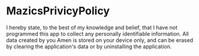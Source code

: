 # MazicsPrivicyPolicy
I hereby state, to the best of my knowledge and belief, that I have not programmed this app to collect any personally identifiable information. All data created by you Amen is stored on your device only, and can be erased by clearing the application's data or by uninstalling the application.
